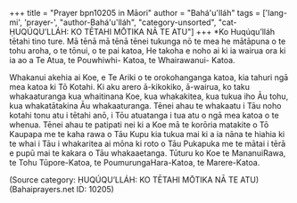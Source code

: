 +++
title = "Prayer bpn10205 in Māori"
author = "Bahá'u'lláh"
tags = ['lang-mi', 'prayer-', "author-Bahá'u'lláh", "category-unsorted", "cat-ḤUQÚQU’LLÁH: KO TĒTAHI MŌTIKA NĀ TE ATU"]
+++
*Ko Huqúqu’lláh tētahi tino ture. Mā tēnā mā tēnā tēnei tukunga nō te mea he mātāpuna o te tohu aroha, o te tōnui, o te pai katoa, He takoha e noho ai ki ia wairua ora ki ia ao a Te Atua, te Pouwhiwhi- Katoa, te Whairawanui- Katoa. 

Whakanui akehia ai Koe, e Te Ariki o te orokohanganga katoa, kia tahuri ngā mea katoa ki Tō Kotahi. Ki aku arero ā-kikokiko, ā-wairua, ko taku whakaaturanga kua whaitinana Koe, kua whakakitea, kua tukua iho Āu tohu, kua whakatātakina Āu whakaaturanga. Tēnei ahau te whakaatu i Tāu noho kotahi tonu atu i tētahi anō, i Tōu atuatanga i tua atu o ngā mea katoa o te whenua. Tēnei ahau te patipati nei ki a Koe mā te korōria matakite o Tō Kaupapa me te kaha rawa o Tāu Kupu kia tukua mai ki a ia nāna te hiahia ki te whai i Tāu i whakaritea ai mōna ki roto o Tāu Pukapuka me te mātai i tērā e pupū mai te kakara o Tāu whakaaetanga. Tūturu ko Koe te MananuiRawa, te Tohu Tūpore-Katoa, te PoumurungaHara-Katoa, te Marere-Katoa.

(Source category: ḤUQÚQU’LLÁH: KO TĒTAHI MŌTIKA NĀ TE ATU)
(Bahaiprayers.net ID: 10205)
